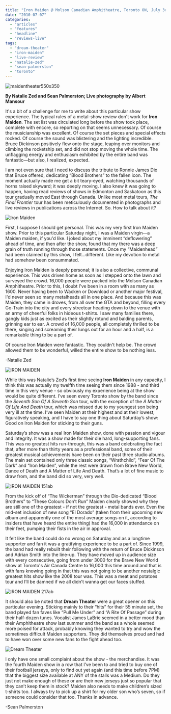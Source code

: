 ```yaml
---
title: "Iron Maiden @ Molson Canadian Amphitheatre, Toronto ON, July 3rd 2010"
date: "2010-07-07"
categories: 
  - "articles"
  - "features"
  - "headline"
  - "reviews-live"
tags: 
  - "dream-theater"
  - "iron-maiden"
  - "live-review"
  - "natalie-zed"
  - "sean-palmerston"
  - "toronto"
---
```


![maidentheater550x350](http://www.hellbound.ca/wp-content/uploads/2010/07/maidentheater550x350.jpg "maidentheater550x350")

**By Natalie Zed and Sean Palmerston; Live photography by Albert Mansour**

It's a bit of a challenge for me to write about this particular show experience. The typical rules of a metal-show review don't work for **Iron Maiden**. The set list was circulated long before the show took place, complete with encore, so reporting on that seems unnecessary. Of course the musicianship was excellent. Of course the set pieces and special effects rocked. Of course the sound was blistering and the lighting incredible. Bruce Dickinson positively flew onto the stage, leaping over monitors and climbing the rocketship set, and did not stop moving the whole time. The unflagging energy and enthusiasm exhibited by the entire band was fantastic—but also, I realized, expected.

I am not even sure that I need to discuss the tribute to Ronnie James Dio that Bruce offered, dedicating “Blood Brothers” to the fallen icon. The moment actually made me get a bit teary-eyed, watching thousands of horns raised skyward; it was deeply moving. I also knew it was going to happen, having read reviews of shows in Edmonton and Saskatoon as this tour gradually moved East through Canada. Unlike most metal tours, _The Final Frontier_ tour has been meticulously documented in photographs and live reviews in publications across the Internet. So. How to talk about it?

![Iron Maiden](http://www.hellbound.ca/wp-content/uploads/2010/07/IRON-MAIDEN-034ab.jpg "IRON MAIDEN 034ab")

First, I suppose I should get personal. This was my very first Iron Maiden show. Prior to this particular Saturday night, I was a Maiden virgin—a Maiden maiden, if you'd like. I joked about my imminent “deflowering” ahead of time, and then after the show, found that my there was a deep grain of truth running through those statements. Once my “Maidenhead” had been claimed by this show, I felt...different. Like my devotion to metal had somehow been consummated.

Enjoying Iron Maiden is deeply personal; it is also a collective, communal experience. This was driven home as soon as I stepped onto the lawn and surveyed the crowd. 16,000 people were packed into the Molson Canadian Amphitheatre. Prior to this, I doubt I've been in a room with as many as 1600. Never having been to Wacken or Download or another major festival, I'd never seen so many metalheads all in one place. And because this was Maiden, they came in droves, from all over the GTA and beyond, filling every Go-Train into the city and every streetcar heading down to the venue with an army of cheerful folks in hideous t-shirts. I saw many families there, gangly kids just as excited as their slightly rotund and balding parents, grinning ear to ear. A crowd of 16,000 people, all completely thrilled to be there, singing and screaming their lungs out for an hour and a half, is a remarkable thing to be a part of.

Of course Iron Maiden were fantastic. They couldn't help be. The crowd allowed them to be wonderful, willed the entire show to be nothing less.

\-Natalie Zed

![IRON MAIDEN](http://www.hellbound.ca/wp-content/uploads/2010/07/IRON-MAIDEN-142ab.jpg "IRON MAIDEN")

While this was Natalie’s Zed’s first time seeing **Iron Maiden** in any capacity, I think this was actually my twelfth time seeing them since 1988 - and third time in this very venue - so obviously my experience being at the show would be quite different. I’ve seen every Toronto show by the band since the _Seventh Son Of A Seventh Son_ tour, with the exception of the _A Matter Of Life And Death_ tour, which was missed due to my youngest son being very ill at the time. I’ve seen Maiden at their highest and at their lowest, figuratively speaking, and I have to say one thing about Saturday’s show: Good on Iron Maiden for sticking to their guns.

Saturday’s show was a real Iron Maiden show, done with passion and vigour and integrity. It was a show made for their die hard, long-supporting fans. This was no greatest hits run-through, this was a band celebrating the fact that, after more than thirty years as a professional band, some of their greatest musical achievements have been on their past three studio albums. The main set contained only three classic songs, “Wrathchild”, “Fear Of The Dark” and “Iron Maiden”, while the rest were drawn from Brave New World, Dance of Death and A Matter of Life And Death. That’s a lot of fine music to draw from, and the band did so very, very well.

![IRON MAIDEN 151ab](http://www.hellbound.ca/wp-content/uploads/2010/07/IRON-MAIDEN-151ab.jpg "IRON MAIDEN 151ab")

From the kick off of “The Wickerman” through the Dio-dedicated “Blood Brothers” to “These Colours Don’t Run” Maiden clearly showed why they are still one of the greatest - if not the greatest - metal bands ever. Even the mid-set inclusion of new song “El Dorado” (taken from their upcoming new album and apparently one of the most average songs on it, according to insiders that have heard the entire thing) had the 16,000 in attendance on their feet, pumping their fists in the air in approval.

It felt like the band could do no wrong on Saturday and as a longtime supporter and fan it was a gratifying experience to be a part of. Since 1999, the band had really rebuilt their following with the return of Bruce Dickinson and Adrian Smith into the line-up. They have moved up in audience size with every consecutive, going from under 3000 for the Brave New World show at Toronto's Air Canada Centre to 16,000 this time around and that is with fans knowing going in that this was not going to be another nostalgic greatest hits show like the 2008 tour was. This was a meat and potatoes tour and I’ll be damned if we all didn’t wanna get our faces stuffed.

![IRON MAIDEN 217ab](http://www.hellbound.ca/wp-content/uploads/2010/07/IRON-MAIDEN-217ab.jpg "IRON MAIDEN 217ab")

It should also be noted that **Dream Theater** were a great opener on this particular evening. Sticking mainly to their “hits” for their 55 minute set, the band played fan faves like “Pull Me Under” and “A Rite Of Passage” during their half-dozen tunes. Vocalist James LaBrie seemed in a better mood than their Amphitheatre show last summer and the band as a whole seemed more poised for attack, probably knowing they wanted to try and wow the sometimes difficult Maiden supporters. They did themselves proud and had to have won over some new fans to the fight ahead too.

![Dream Theater](http://www.hellbound.ca/wp-content/uploads/2010/07/DREAM-THEATER-006ab.jpg "DREAM THEATER")

I only have one small complaint about the show - the merchandise. It was the fourth Maiden show in a row that I’ve been to and tried to buy one of their football jerseys, only to find out yet again (and this time before 7PM) that the biggest size available at ANY of the stalls was a Medium. Do they just not make enough of these or are their new jerseys just so popular that they can’t keep them in stock? Maiden also needs to make children’s sized t-shirts too. I always try to pick up a shirt for my older son who’s seven, so if someone could consider that too. Thanks in advance.

\-Sean Palmerston
